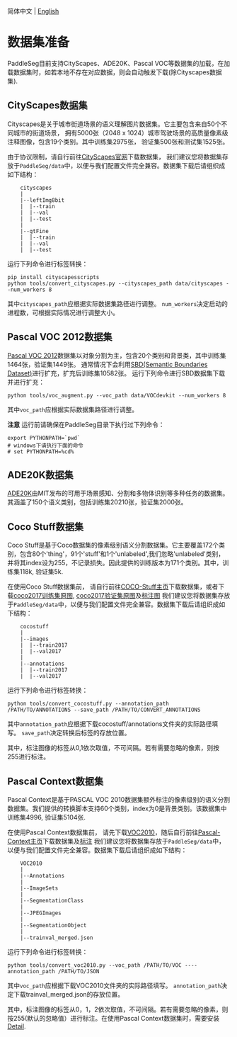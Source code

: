 简体中文 | [English](data_prepare.md)

# 数据集准备

PaddleSeg目前支持CityScapes、ADE20K、Pascal VOC等数据集的加载，在加载数据集时，如若本地不存在对应数据，则会自动触发下载(除Cityscapes数据集).

## CityScapes数据集
Cityscapes是关于城市街道场景的语义理解图片数据集。它主要包含来自50个不同城市的街道场景，
拥有5000张（2048 x 1024）城市驾驶场景的高质量像素级注释图像，包含19个类别。其中训练集2975张， 验证集500张和测试集1525张。

由于协议限制，请自行前往[CityScapes官网](https://www.cityscapes-dataset.com/)下载数据集，
我们建议您将数据集存放于`PaddleSeg/data`中，以便与我们配置文件完全兼容。数据集下载后请组织成如下结构：

```
    cityscapes
    |
    |--leftImg8bit
    |  |--train
    |  |--val
    |  |--test
    |
    |--gtFine
    |  |--train
    |  |--val
    |  |--test
```

运行下列命令进行标签转换：
```shell
pip install cityscapesscripts
python tools/convert_cityscapes.py --cityscapes_path data/cityscapes --num_workers 8
```
其中`cityscapes_path`应根据实际数据集路径进行调整。 `num_workers`决定启动的进程数，可根据实际情况进行调整大小。

## Pascal VOC 2012数据集
[Pascal VOC 2012](http://host.robots.ox.ac.uk/pascal/VOC/)数据集以对象分割为主，包含20个类别和背景类，其中训练集1464张，验证集1449张。
通常情况下会利用[SBD(Semantic Boundaries Dataset)](http://home.bharathh.info/pubs/codes/SBD/download.html)进行扩充，扩充后训练集10582张。
运行下列命令进行SBD数据集下载并进行扩充：
```shell
python tools/voc_augment.py --voc_path data/VOCdevkit --num_workers 8
```
其中`voc_path`应根据实际数据集路径进行调整。

**注意** 运行前请确保在PaddleSeg目录下执行过下列命令：
```shell
export PYTHONPATH=`pwd`
# windows下请执行下面的命令
# set PYTHONPATH=%cd%
```

## ADE20K数据集
[ADE20K](http://sceneparsing.csail.mit.edu/)由MIT发布的可用于场景感知、分割和多物体识别等多种任务的数据集。
其涵盖了150个语义类别，包括训练集20210张，验证集2000张。

## Coco Stuff数据集
Coco Stuff是基于Coco数据集的像素级别语义分割数据集。它主要覆盖172个类别，包含80个'thing'，91个'stuff'和1个'unlabeled',我们忽略'unlabeled'类别，并将其index设为255，不记录损失。因此提供的训练版本为171个类别。其中，训练集118k, 验证集5k.

在使用Coco Stuff数据集前， 请自行前往[COCO-Stuff主页](https://github.com/nightrome/cocostuff)下载数据集，或者下载[coco2017训练集原图](http://images.cocodataset.org/zips/train2017.zip), [coco2017验证集原图](http://images.cocodataset.org/zips/val2017.zip)及[标注图](http://calvin.inf.ed.ac.uk/wp-content/uploads/data/cocostuffdataset/stuffthingmaps_trainval2017.zip)
我们建议您将数据集存放于`PaddleSeg/data`中，以便与我们配置文件完全兼容。数据集下载后请组织成如下结构：

```
    cocostuff
    |
    |--images
    |  |--train2017
    |  |--val2017
    |
    |--annotations
    |  |--train2017
    |  |--val2017
```  


运行下列命令进行标签转换：

```shell
python tools/convert_cocostuff.py --annotation_path /PATH/TO/ANNOTATIONS --save_path /PATH/TO/CONVERT_ANNOTATIONS
```
其中`annotation_path`应根据下载cocostuff/annotations文件夹的实际路径填写。 `save_path`决定转换后标签的存放位置。


其中，标注图像的标签从0,1依次取值，不可间隔。若有需要忽略的像素，则按255进行标注。

## Pascal Context数据集
Pascal Context是基于PASCAL VOC 2010数据集额外标注的像素级别的语义分割数据集。我们提供的转换脚本支持60个类别，index为0是背景类别。该数据集中训练集4996, 验证集5104张.


在使用Pascal Context数据集前， 请先下载[VOC2010](http://host.robots.ox.ac.uk/pascal/VOC/voc2010/VOCtrainval_03-May-2010.tar)，随后自行前往[Pascal-Context主页](https://www.cs.stanford.edu/~roozbeh/pascal-context/)下载数据集及[标注](https://codalabuser.blob.core.windows.net/public/trainval_merged.json)
我们建议您将数据集存放于`PaddleSeg/data`中，以便与我们配置文件完全兼容。数据集下载后请组织成如下结构：

```
    VOC2010
    |
    |--Annotations
    |
    |--ImageSets
    |
    |--SegmentationClass
    |  
    |--JPEGImages
    |
    |--SegmentationObject
    |
    |--trainval_merged.json
```

运行下列命令进行标签转换：

```shell
python tools/convert_voc2010.py --voc_path /PATH/TO/VOC ----annotation_path /PATH/TO/JSON
```
其中`voc_path`应根据下载VOC2010文件夹的实际路径填写。 `annotation_path`决定下载trainval_merged.json的存放位置。



其中，标注图像的标签从0，1，2依次取值，不可间隔。若有需要忽略的像素，则按255(默认的忽略值）进行标注。在使用Pascal Context数据集时，需要安装[Detail](https://github.com/zhanghang1989/detail-api).
